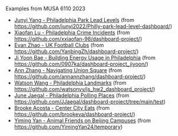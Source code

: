 Examples from MUSA 6110 2023
- [Junyi Yang - Philadelphia Park Lead Levels](https://junyi2022.github.io/Philly-park-lead-level-dashboard/) (from https://github.com/junyi2022/Philly-park-lead-level-dashboard/)
- [Xiaofan Lu - Philadelphia Crime Incidents](2023/xiaofan-liu/) (from https://github.com/xxiaofan-98/dashboard-project/)
- [Evan Zhao - UK Football Clubs](https://yanbingzh.github.io/dashboard-project/Dashboard_Yanbing_Zhao/) (from https://github.com/YanbingZh/dashboard-project/)
- [Ji Yoon Bae - Building Energy Usage in Philadelphia](https://0907ka.github.io/dashboard-project_jiyoon/Btu-building-philadelphia/) (from https://github.com/0907ka/dashboard-project_jiyoon/)
- [Ann Zhang - Navigating Union Square](https://annannzhang.github.io/dashboard-project/) (from https://github.com/annannzhang/dashboard-project/)
- [Watson Wang - Philadelphia Landmarks](2023/watson-wang/) (from https://github.com/watsonvv/js_hw2_dashboard_project/)
- [June Jaegal - Philadelphia Polling Places](2023/june-jaegal/) (from https://github.com/JJaegal/dashboard-project/tree/main/test)
- [Brooke Acosta - Center City Eats](https://brookeva.github.io/dashboard-project/) (from https://github.com/brookeva/dashboard-project/)
- [Yiming Yan - Animal Friends on Beijing Campuses](2023/yiming-yan/) (from https://github.com/YimingYan24/temporary)
